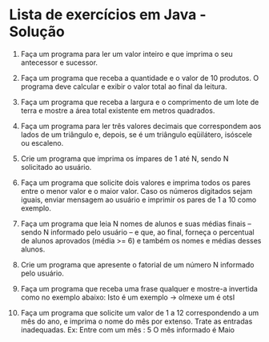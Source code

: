 # Lista de exercícios em Java - Solução

1) Faça um programa para ler um valor inteiro e que imprima o seu 
antecessor e sucessor.

2) Faça um programa que receba a quantidade e o valor de 10 produtos. O 
programa deve calcular e exibir o valor total ao final da leitura.

3) Faça um programa que receba a largura e o comprimento de um lote de 
terra e mostre a área total existente em metros quadrados.

4) Faça um programa para ler três valores decimais que correspondem aos 
lados de um triângulo e, depois, se é um triângulo eqüilátero, isóscele ou 
escaleno.

5) Crie um programa que imprima os ímpares de 1 até N, sendo N solicitado
ao usuário.

6) Faça um programa que solicite dois valores e imprima todos os pares 
entre o menor valor e o maior valor. Caso os números digitados sejam 
iguais, enviar mensagem ao usuário e imprimir os pares de 1 a 10 como 
exemplo.

7) Faça um programa que leia N nomes de alunos e suas médias finais – 
sendo N informado pelo usuário – e que, ao final, forneça o percentual de 
alunos aprovados (média >= 6) e também os nomes e médias desses 
alunos.

8) Crie um programa que apresente o fatorial de um número N informado 
pelo usuário.

9) Faça um programa que receba uma frase qualquer e mostre-a invertida 
como no exemplo abaixo:
Isto é um exemplo -> olmexe um é otsI

10) Faça um programa que solicite um valor de 1 a 12 correspondendo a 
um mês do ano, e imprima o nome do mês por extenso. Trate as entradas 
inadequadas.
Ex: Entre com um mês : 5
O mês informado é Maio